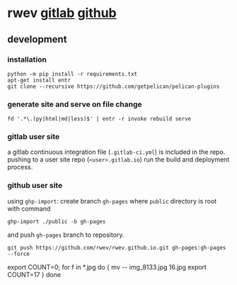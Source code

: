 # rwev [gitlab](https://rwev.gitlab.io) [github](https://rwev.github.io)
## development
### installation
```shell
python -m pip install -r requirements.txt
apt-get install entr
git clone --recursive https://github.com/getpelican/pelican-plugins
```
### generate site and serve on file change
```shell
fd '.*\.(py|html|md|less)$' | entr -r invoke rebuild serve
```
### gitlab user site 
a gitlab continuous integration file (`.gitlab-ci.yml`) is included in the repo. pushing to a user site repo (`<user>.gitlab.io`) run the build and deployment process.

### github user site 
using `ghp-import`: create branch `gh-pages` where `public` directory is root with command
```shell
ghp-import ./public -b gh-pages 
```
and push `gh-pages` branch to repository.
```shell
git push https://github.com/rwev/rwev.github.io.git gh-pages:gh-pages --force
```



export COUNT=0; for f in *.jpg
do { 
mv -- img_8133.jpg 16.jpg
export COUNT=17
} done
